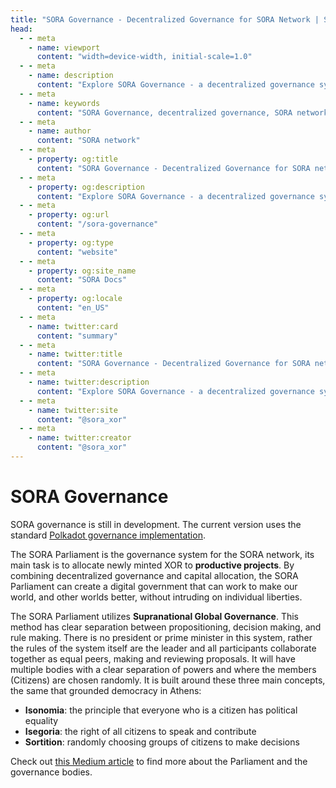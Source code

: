 ```yaml
---
title: "SORA Governance - Decentralized Governance for SORA Network | SORA Docs"
head:
  - - meta
    - name: viewport
      content: "width=device-width, initial-scale=1.0"
  - - meta
    - name: description
      content: "Explore SORA Governance - a decentralized governance system empowering participants to shape the future of the SORA network. Learn about voting, proposals, and decision-making processes."
  - - meta
    - name: keywords
      content: "SORA Governance, decentralized governance, SORA network, voting, proposals, decision-making"
  - - meta
    - name: author
      content: "SORA network"
  - - meta
    - property: og:title
      content: "SORA Governance - Decentralized Governance for SORA network | SORA Docs"
  - - meta
    - property: og:description
      content: "Explore SORA Governance - a decentralized governance system empowering participants to shape the future of the SORA network. Learn about voting, proposals, and decision-making processes."
  - - meta
    - property: og:url
      content: "/sora-governance"
  - - meta
    - property: og:type
      content: "website"
  - - meta
    - property: og:site_name
      content: "SORA Docs"
  - - meta
    - property: og:locale
      content: "en_US"
  - - meta
    - name: twitter:card
      content: "summary"
  - - meta
    - name: twitter:title
      content: "SORA Governance - Decentralized Governance for SORA network | SORA Docs"
  - - meta
    - name: twitter:description
      content: "Explore SORA Governance - a decentralized governance system empowering participants to shape the future of the SORA network. Learn about voting, proposals, and decision-making processes."
  - - meta
    - name: twitter:site
      content: "@sora_xor"
  - - meta
    - name: twitter:creator
      content: "@sora_xor"
---
```


# SORA Governance

SORA governance is still in development. The current version uses the standard [Polkadot governance implementation](https://wiki.polkadot.network/docs/maintain-guides-democracy).

The SORA Parliament is the governance system for the SORA network, its main task is to allocate newly minted XOR to **productive projects**. By combining decentralized governance and capital allocation, the SORA Parliament can create a digital government that can work to make our world, and other worlds better, without intruding on individual liberties.

The SORA Parliament utilizes **Supranational Global Governance**. This method has clear separation between propositioning, decision making, and rule making. There is no president or prime minister in this system, rather the rules of the system itself are the leader and all participants collaborate together as equal peers, making and reviewing proposals. It will have multiple bodies with a clear separation of powers and where the members (Citizens) are chosen randomly. It is built around these three main concepts, the same that grounded democracy in Athens:

- **Isonomia**: the principle that everyone who is a citizen has political equality
- **Isegoria**: the right of all citizens to speak and contribute
- **Sortition**: randomly choosing groups of citizens to make decisions

Check out [this Medium article](https://medium.com/sora-xor/the-sora-parliament-af8184dae384) to find more about the Parliament and the governance bodies.
